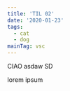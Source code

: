 ```yaml
---
title: 'TIL 02'
date: '2020-01-23'
tags:
  - cat
  - dog
mainTag: vsc
---
```


CIAO asdaw SD 

lorem ipsum
